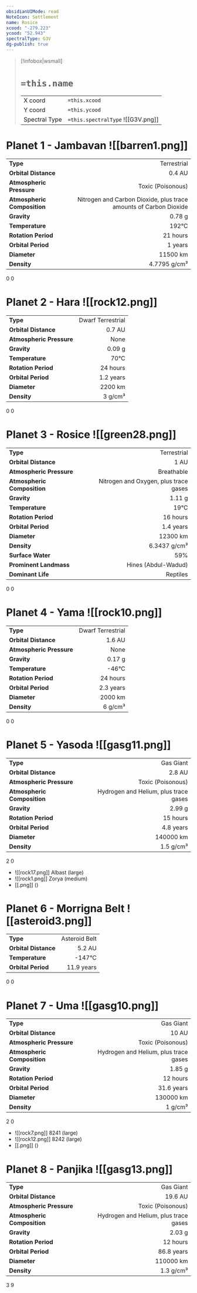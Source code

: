 ```yaml
---
obsidianUIMode: read
NoteIcon: Settlement
name: Rosice
xcood: "-279.223"
ycood: "52.943"
spectralType: G3V
dg-publish: true
---
```

> [!infobox|wsmall]
> # `=this.name`
> | | |
> | - | - |
> | X coord | `=this.xcood` |
> | Y coord| `=this.ycood` |
> | Spectral Type | `=this.spectralType` ![[G3V.png]] |

# Planet 1 - Jambavan ![[barren1.png]]
|                             |                           |
| --------------------------- | -------------------------:|
| **Type**                    |             Terrestrial |
| **Orbital Distance**        |   0.4 AU |
| **Atmospheric Pressure**    |       Toxic (Poisonous) |
| **Atmospheric Composition** |      Nitrogen and Carbon Dioxide, plus trace amounts of Carbon Dioxide |
| **Gravity**                 |        0.78 g |
| **Temperature**             |    192°C |
| **Rotation Period**         |  21 hours |
| **Orbital Period** | 1 years |
| **Diameter**                |      11500 km | 
| **Density**                 |    4.7795 g/cm³ |



0
0



# Planet 2 - Hara ![[rock12.png]]
|                             |                           |
| --------------------------- | -------------------------:|
| **Type**                    |             Dwarf Terrestrial |
| **Orbital Distance**        |   0.7 AU |
| **Atmospheric Pressure**    |       None |
| **Gravity**                 |        0.09 g |
| **Temperature**             |    70°C |
| **Rotation Period**         |  24 hours |
| **Orbital Period** | 1.2 years |
| **Diameter**                |      2200 km | 
| **Density**                 |    3 g/cm³ |



0
0



# Planet 3 - Rosice ![[green28.png]]
|                             |                           |
| --------------------------- | -------------------------:|
| **Type**                    |             Terrestrial |
| **Orbital Distance**        |   1 AU |
| **Atmospheric Pressure**    |       Breathable |
| **Atmospheric Composition** |      Nitrogen and Oxygen, plus trace gases |
| **Gravity**                 |        1.11 g |
| **Temperature**             |    19°C |
| **Rotation Period**         |  16 hours |
| **Orbital Period** | 1.4 years |
| **Diameter**                |      12300 km | 
| **Density**                 |    6.3437 g/cm³ |
| **Surface Water**           |           59% | 
| **Prominent Landmass**      |         Hines (Abdul-Wadud) | 
| **Dominant Life**           |         Reptiles |



0
0



# Planet 4 - Yama ![[rock10.png]]
|                             |                           |
| --------------------------- | -------------------------:|
| **Type**                    |             Dwarf Terrestrial |
| **Orbital Distance**        |   1.6 AU |
| **Atmospheric Pressure**    |       None |
| **Gravity**                 |        0.17 g |
| **Temperature**             |    -46°C |
| **Rotation Period**         |  24 hours |
| **Orbital Period** | 2.3 years |
| **Diameter**                |      2000 km | 
| **Density**                 |    6 g/cm³ |



0
0



# Planet 5 - Yasoda ![[gasg11.png]]
|                             |                           |
| --------------------------- | -------------------------:|
| **Type**                    |             Gas Giant |
| **Orbital Distance**        |   2.8 AU |
| **Atmospheric Pressure**    |       Toxic (Poisonous) |
| **Atmospheric Composition** |      Hydrogen and Helium, plus trace gases |
| **Gravity**                 |        2.99 g |
| **Rotation Period**         |  15 hours |
| **Orbital Period** | 4.8 years |
| **Diameter**                |      140000 km | 
| **Density**                 |    1.5 g/cm³ |



2
0

- ![[rock17.png]] Albast (large)
- ![[rock1.png]] Zorya (medium)
- [[.png]]  ()

# Planet 6 - Morrigna Belt ![[asteroid3.png]]
|                             |                           |
| --------------------------- | -------------------------:|
| **Type**                    |             Asteroid Belt |
| **Orbital Distance**        |   5.2 AU |
| **Temperature**             |    -147°C |
| **Orbital Period** | 11.9 years |



0
0



# Planet 7 - Uma ![[gasg10.png]]
|                             |                           |
| --------------------------- | -------------------------:|
| **Type**                    |             Gas Giant |
| **Orbital Distance**        |   10 AU |
| **Atmospheric Pressure**    |       Toxic (Poisonous) |
| **Atmospheric Composition** |      Hydrogen and Helium, plus trace gases |
| **Gravity**                 |        1.85 g |
| **Rotation Period**         |  12 hours |
| **Orbital Period** | 31.6 years |
| **Diameter**                |      130000 km | 
| **Density**                 |    1 g/cm³ |



2
0

- ![[rock7.png]] 8241 (large)
- ![[rock12.png]] 8242 (large)
- [[.png]]  ()

# Planet 8 - Panjika ![[gasg13.png]]
|                             |                           |
| --------------------------- | -------------------------:|
| **Type**                    |             Gas Giant |
| **Orbital Distance**        |   19.6 AU |
| **Atmospheric Pressure**    |       Toxic (Poisonous) |
| **Atmospheric Composition** |      Hydrogen and Helium, plus trace gases |
| **Gravity**                 |        2.03 g |
| **Rotation Period**         |  12 hours |
| **Orbital Period** | 86.8 years |
| **Diameter**                |      110000 km | 
| **Density**                 |    1.3 g/cm³ |



3
9



